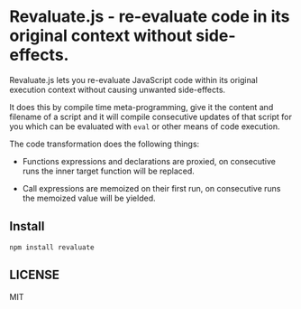 # Revaluate.js - re-evaluate code in its original context without side-effects.

Revaluate.js lets you re-evaluate JavaScript code within its original execution
context without causing unwanted side-effects.

It does this by compile time meta-programming, give it the content and filename
of a script and it will compile consecutive updates of that script for you which
can be evaluated with `eval` or other means of code execution.

The code transformation does the following things:

* Functions expressions and declarations are proxied,
on consecutive runs the inner target function will be replaced.

* Call expressions are memoized on their first run, on consecutive runs the
memoized value will be yielded.

## Install

```console
npm install revaluate
```

## LICENSE

MIT
